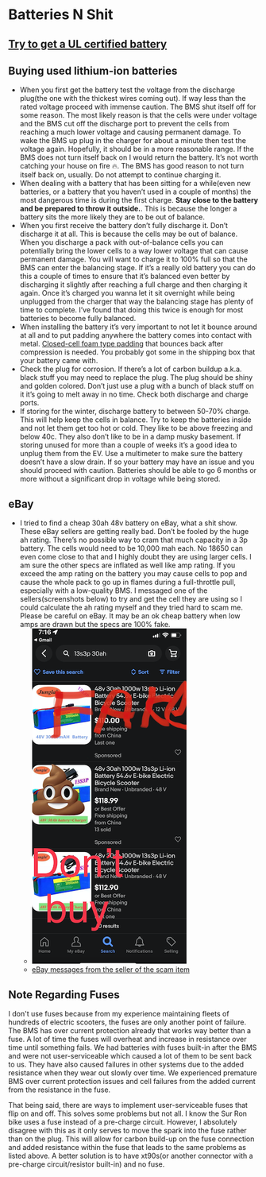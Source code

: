 # Batteries N Shit

## [Try to get a UL certified battery](https://youtu.be/VezC1h00XMM)



## Buying used lithium-ion batteries

* When you first get the battery test the voltage from the discharge plug(the one with the thickest wires coming out). If way less than the rated voltage proceed with immense caution. The BMS shut itself off for some reason. The most likely reason is that the cells were under voltage and the BMS cut off the discharge port to prevent the cells from reaching a much lower voltage and causing permanent damage. To wake the BMS up plug in the charger for about a minute then test the voltage again. Hopefully, it should be in a more reasonable range.  If the BMS does not turn itself back on I would return the battery. It’s not worth catching your house on fire 🔥.  The BMS has good reason to not turn itself back on, usually.  Do not attempt to continue charging it.
* When dealing with a battery that has been sitting for a while(even new batteries, or a battery that you haven’t used in a couple of months) the most dangerous time is during the first charge. **Stay close to the battery and be prepared to throw it outside.**. This is because the longer a battery sits the more likely they are to be out of balance.
* When you first receive the battery don’t fully discharge it.  Don’t discharge it at all. This is because the cells may be out of balance. When you discharge a pack with out-of-balance cells you can potentially bring the lower cells to a way lower voltage that can cause permanent damage. You will want to charge it to 100% full so that the BMS can enter the balancing stage. If it’s a really old battery you can do this a couple of times to ensure that it’s balanced even better by discharging it slightly after reaching a full charge and then charging it again. Once it’s charged you wanna let it sit overnight while being unplugged from the charger that way the balancing stage has plenty of time to complete. I’ve found that doing this twice is enough for most batteries to become fully balanced.
* When installing the battery it’s very important to not let it bounce around at all and to put padding anywhere the battery comes into contact with metal. [Closed-cell foam type padding](https://www.amazon.com/Artilife-Neoprene-Perfect-Cosplay-Padding/dp/B08FX3V8Z7/ref=sr_1_7?keywords=closed+cell+foam&qid=1645587858&sprefix=closed+cell+%2Caps%2C266&sr=8-7) that bounces back after compression is needed. You probably got some in the shipping box that your battery came with.
* Check the plug for corrosion.  If there’s a lot of carbon buildup a.k.a. black stuff you may need to replace the plug. The plug should be shiny and golden colored. Don’t just use a plug with a bunch of black stuff on it it’s going to melt away in no time.  Check both discharge and charge ports.
* If storing for the winter, discharge battery to between 50-70% charge. This will help keep the cells in balance.  Try to keep the batteries inside and not let them get too hot or cold. They like to be above freezing and below 40c. They also don’t like to be in a damp musky basement. If storing unused for more than a couple of weeks it’s a good idea to unplug them from the EV.  Use a multimeter to make sure the battery doesn’t have a slow drain. If so your battery may have an issue and you should proceed with caution. Batteries should be able to go 6 months or more without a significant drop in voltage while being stored.

## eBay

* I tried to find a cheap 30ah 48v battery on eBay, what a shit show. These eBay sellers are getting really bad. Don’t be fooled by the huge ah rating. There’s no possible way to cram that much capacity in a 3p battery. The cells would need to be 10,000 mah each. No 18650 can even come close to that and I highly doubt they are using larger cells.  I am sure the other specs are inflated as well like amp rating.  If you exceed the amp rating on the battery you may cause cells to pop and cause the whole pack to go up in flames during a full-throttle pull, especially with a low-quality BMS.  I messaged one of the sellers(screenshots below) to try and get the cell they are using so I could calculate the ah rating myself and they tried hard to scam me. Please be careful on eBay. It may be an ok cheap battery when low amps are drawn but the specs are 100% fake.
  * ![ebaypoo](images/ebayPoo.png)
  * [eBay messages from the seller of the scam item](ebayMessages.md#end)

## Note Regarding Fuses

I don't use fuses because from my experience maintaining fleets of hundreds of electric scooters, the fuses are only another point of failure. The BMS has over current protection already that works way better than a fuse. A lot of time the fuses will overheat and increase in resistance over time until something fails. We had batteries with fuses built-in after the BMS and were not user-serviceable which caused a lot of them to be sent back to us. They have also caused failures in other systems due to the added resistance when they wear out slowly over time.  We experienced premature BMS over current protection issues and cell failures from the added current from the resistance in the fuse.  

That being said, there are ways to implement user-serviceable fuses that flip on and off. This solves some problems but not all. I know the Sur Ron bike uses a fuse instead of a pre-charge circuit. However, I absolutely disagree with this as it only serves to move the spark into the fuse rather than on the plug. This will allow for carbon build-up on the fuse connection and added resistance within the fuse that leads to the same problems as listed above. A better solution is to have xt90s(or another connector with a pre-charge circuit/resistor built-in) and no fuse.
